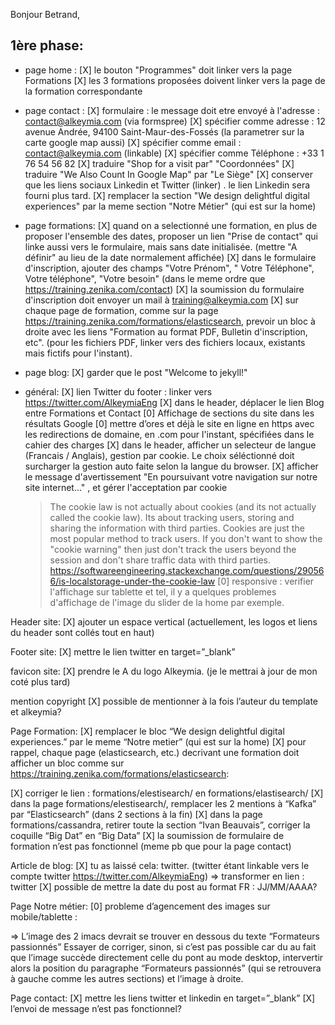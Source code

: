 Bonjour Betrand,


## 1ère phase:
 
* page home : 
 [X] le bouton "Programmes" doit linker vers la page Formations
 [X] les 3 formations proposées doivent linker vers la page de la formation correspondante

* page contact : 
 [X] formulaire : le message doit etre envoyé à l'adresse : contact@alkeymia.com (via formspree) 
 [X] spécifier comme adresse : 12 avenue Andrée, 94100 Saint-Maur-des-Fossés (la parametrer sur la carte google map aussi)
 [X] spécifier comme email : contact@alkeymia.com (linkable)
 [X] spécifier comme Téléphone  : +33 1 76 54 56 82
 [X] traduire "Shop for a visit par" "Coordonnées"
 [X] traduire "We Also Count In Google Map" par "Le Siège"
 [X] conserver que les liens sociaux Linkedin et Twitter (linker) . le lien Linkedin sera fourni plus tard.
 [X] remplacer la section "We design delightful digital experiences" par la meme section "Notre Métier" (qui est sur la home)

* page formations:
 [X] quand on a selectionné une formation, en plus de proposer l'ensemble des dates, proposer un lien "Prise de contact" qui linke aussi vers le formulaire, mais sans date initialisée. (mettre "A définir" au lieu de la date normalement affichée)
 [X] dans le formulaire d'inscription, ajouter des champs "Votre Prénom", " Votre Téléphone", Votre téléphone", "Votre besoin" (dans le meme ordre que https://training.zenika.com/contact)
 [X] la soumission du formulaire d'inscription doit envoyer un mail à training@alkeymia.com
 [X] sur chaque page de formation, comme sur la page https://training.zenika.com/formations/elasticsearch, prevoir un bloc à droite avec les liens "Formation au format PDF, Bulletin d'inscription, etc". (pour les fichiers PDF, linker vers des fichiers locaux, existants mais fictifs pour l'instant).

* page blog:
 [X] garder que le post "Welcome to jekyll!"

* général:
 [X] lien Twitter du footer : linker vers https://twitter.com/AlkeymiaEng
 [X] dans le header, déplacer le lien Blog entre Formations et Contact
 [0] Affichage de sections du site dans les résultats Google
 [0] mettre d’ores et déjà le site en ligne en https avec les redirections de domaine, en .com pour l'instant, spécifiées dans le cahier des charges
 [X] dans le header, afficher un selecteur de langue (Francais / Anglais), gestion par cookie. Le choix séléctionné doit surcharger la gestion auto faite selon la langue du browser. 
 [X] afficher le message d'avertissement "En poursuivant votre navigation sur notre site internet..." , et gérer l'acceptation par cookie
	> The cookie law is not actually about cookies (and its not actually called the cookie law). Its about tracking users, storing and sharing the information with third parties. Cookies are just the most popular method to track users.
		If you don't want to show the "cookie warning" then just don't track the users beyond the session and don't share traffic data with third parties.
		https://softwareengineering.stackexchange.com/questions/290566/is-localstorage-under-the-cookie-law
 [0] responsive : verifier l'affichage sur tablette et tel, il y a quelques problemes d'affichage de l'image du slider de la home par exemple.

Header site:
[X] ajouter un espace vertical (actuellement, les logos et liens du header sont collés tout en haut)

Footer site:
[X] mettre le lien twitter en target=”_blank”

favicon site:
[X] prendre le A du logo Alkeymia. (je le mettrai à jour de mon coté plus tard)

mention copyright
[X] possible de mentionner à la fois l’auteur du template et alkeymia?

Page Formation:
[X] remplacer le bloc “We design delightful digital experiences.” par le meme “Notre metier” (qui est sur la home)
[X] pour rappel, chaque page (elasticsearch, etc.) decrivant une formation doit afficher un bloc comme sur https://training.zenika.com/formations/elasticsearch:

[X] corriger le lien : formations/elestisearch/ en formations/elastisearch/
[X] dans la page formations/elestisearch/, remplacer les 2 mentions à “Kafka” par “Elasticsearch” (dans 2 sections à la fin)
[X] dans la page formations/cassandra, retirer toute la section “Ivan Beauvais”, corriger la coquille “Big Dat” en “Big Data”
[X] la soumission de formulaire de formation n’est pas fonctionnel (meme pb que pour la page contact)

Article de blog:
[X] tu as laissé cela: twitter. (twitter étant linkable vers le compte twitter https://twitter.com/AlkeymiaEng)
=> transformer en lien : twitter
[X] possible de mettre la date du post au format FR : JJ/MM/AAAA?

Page Notre métier:
[0] probleme d’agencement des images sur mobile/tablette :

=> L’image des 2 imacs devrait se trouver en dessous du texte “Formateurs passionnés”
Essayer de corriger, sinon, si c’est pas possible car du au fait que l’image succède directement celle du pont au mode desktop, intervertir alors la position du paragraphe “Formateurs passionnés” (qui se retrouvera à gauche comme les autres sections) et l’image à droite.

Page contact:
[X] mettre les liens twitter et linkedin en target=”_blank”
[X] l’envoi de message n’est pas fonctionnel? 

